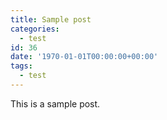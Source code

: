 ```yaml
---
title: Sample post
categories:
  - test
id: 36
date: '1970-01-01T00:00:00+00:00'
tags:
  - test
---
```


This is a sample post.
